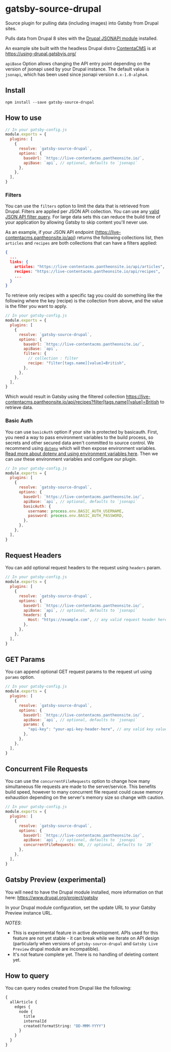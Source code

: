 # gatsby-source-drupal

Source plugin for pulling data (including images) into Gatsby from Drupal sites.

Pulls data from Drupal 8 sites with the
[Drupal JSONAPI module](https://www.drupal.org/project/jsonapi) installed.

An example site built with the headless Drupal distro
[ContentaCMS](https://twitter.com/contentacms) is at
https://using-drupal.gatsbyjs.org/

`apiBase` Option allows changing the API entry point depending on the version of
jsonapi used by your Drupal instance. The default value is `jsonapi`, which has
been used since jsonapi version `8.x-1.0-alpha4`.

## Install

`npm install --save gatsby-source-drupal`

## How to use

```javascript
// In your gatsby-config.js
module.exports = {
  plugins: [
    {
      resolve: `gatsby-source-drupal`,
      options: {
        baseUrl: `https://live-contentacms.pantheonsite.io/`,
        apiBase: `api`, // optional, defaults to `jsonapi`
      },
    },
  ],
}
```

### Filters

You can use the `filters` option to limit the data that is retrieved from Drupal. Filters are applied per JSON API collection. You can use any [valid JSON API filter query](https://www.drupal.org/docs/8/modules/jsonapi/filtering). For large data sets this can reduce the build time of your application by allowing Gatsby to skip content you'll never use.

As an example, if your JSON API endpoint (https://live-contentacms.pantheonsite.io/api) returns the following collections list, then `articles` and `recipes` are both collections that can have a filters applied:

```json
{
  ...
  links: {
    articles: "https://live-contentacms.pantheonsite.io/api/articles",
    recipes: "https://live-contentacms.pantheonsite.io/api/recipes",
    ...
  }
}
```

To retrieve only recipes with a specific tag you could do something like the following where the key (recipe) is the collection from above, and the value is the filter you want to apply.

```javascript
// In your gatsby-config.js
module.exports = {
  plugins: [
    {
      resolve: `gatsby-source-drupal`,
      options: {
        baseUrl: `https://live-contentacms.pantheonsite.io/`,
        apiBase: `api`,
        filters: {
          // collection : filter
          recipe: "filter[tags.name][value]=British",
        },
      },
    },
  ],
}
```

Which would result in Gatsby using the filtered collection https://live-contentacms.pantheonsite.io/api/recipes?filter[tags.name][value]=British to retrieve data.

### Basic Auth

You can use `basicAuth` option if your site is protected by basicauth.
First, you need a way to pass environment variables to the build process, so secrets and other secured data aren't committed to source control. We recommend using [`dotenv`][dotenv] which will then expose environment variables. [Read more about dotenv and using environment variables here][envvars]. Then we can _use_ these environment variables and configure our plugin.

```javascript
// In your gatsby-config.js
module.exports = {
  plugins: [
    {
      resolve: `gatsby-source-drupal`,
      options: {
        baseUrl: `https://live-contentacms.pantheonsite.io/`,
        apiBase: `api`, // optional, defaults to `jsonapi`
        basicAuth: {
          username: process.env.BASIC_AUTH_USERNAME,
          password: process.env.BASIC_AUTH_PASSWORD,
        },
      },
    },
  ],
}
```

## Request Headers

You can add optional request headers to the request using `headers` param.

```javascript
// In your gatsby-config.js
module.exports = {
  plugins: [
    {
      resolve: `gatsby-source-drupal`,
      options: {
        baseUrl: `https://live-contentacms.pantheonsite.io/`,
        apiBase: `api`, // optional, defaults to `jsonapi`
        headers: {
          Host: "https://example.com", // any valid request header here
        },
      },
    },
  ],
}
```

## GET Params

You can append optional GET request params to the request url using `params` option.

```javascript
// In your gatsby-config.js
module.exports = {
  plugins: [
    {
      resolve: `gatsby-source-drupal`,
      options: {
        baseUrl: `https://live-contentacms.pantheonsite.io/`,
        apiBase: `api`, // optional, defaults to `jsonapi`
        params: {
          "api-key": "your-api-key-header-here", // any valid key value pair here
        },
      },
    },
  ],
}
```

## Concurrent File Requests

You can use the `concurrentFileRequests` option to change how many simultaneous file requests are made to the server/service. This benefits build speed, however to many concurrent file request could cause memory exhaustion depending on the server's memory size so change with caution.

```javascript
// In your gatsby-config.js
module.exports = {
  plugins: [
    {
      resolve: `gatsby-source-drupal`,
      options: {
        baseUrl: `https://live-contentacms.pantheonsite.io/`,
        apiBase: `api`, // optional, defaults to `jsonapi`
        concurrentFileRequests: 60, // optional, defaults to `20`
      },
    },
  ],
}
```

## Gatsby Preview (experimental)

You will need to have the Drupal module installed, more information on that here: https://www.drupal.org/project/gatsby

In your Drupal module configuration, set the update URL to your Gatsby Preview instance URL.

_NOTES_:

- This is experimental feature in active development. APIs used for this feature are not yet stable - it can break while we iterate on API design (particularly when versions of `gatsby-source-drupal` and `Gatsby Live Preview` drupal module are incompatible).
- It's not feature complete yet. There is no handling of deleting content yet.

## How to query

You can query nodes created from Drupal like the following:

```graphql
{
  allArticle {
    edges {
      node {
        title
        internalId
        created(formatString: "DD-MMM-YYYY")
      }
    }
  }
}
```

[dotenv]: https://github.com/motdotla/dotenv
[envvars]: https://www.gatsbyjs.org/docs/environment-variables
